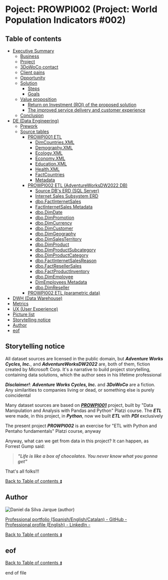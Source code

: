 # Poject: PROWPI002 (Project: World Population Indicators #002)

<!-- TOC -->
## Table of contents

<a id="table-of-contents"></a>

- [Executive Summary](docs/executive_summary.md)
    - [Business](docs/executive_summary.md#business)
    - [Project](docs/executive_summary.md#project)
    - [3DoWoCo contact](docs/executive_summary.md#3dowoco-contact)
    - [Client pains](docs/executive_summary.md#client-pains)
    - [Opportunity](docs/executive_summary.md#opportunity)
    - [Solution](docs/executive_summary.md#solution)
        - [Steps](docs/executive_summary.md#steps)
        - [Goals](docs/executive_summary.md#goals)
    - [Value proposition](docs/executive_summary.md#value-proposition)  
        - [Return on Investment (ROI) of the proposed solution](docs/executive_summary.md#return-on-investment-roi-of-the-proposed-solution)
        - [The improved service delivery and customer experience](docs/executive_summary.md#the-improved-service-delivery-and-customer-experience)  
    - [Conclusion](docs/executive_summary.md#conclusion)  
- [DE (Data Engineering)](#poject-prowpi002-project-world-population-indicators-002)  
    - [Prework](docs/prework.md)  
    - [Source tables](#poject-prowpi002-project-world-population-indicators-002)  
        - [PROWPI001 ETL](docs/prowpi001_etl.md)  
          - [DimCountries.XML](docs/DimCountries.XML.md)
          - [Demography.XML](docs/Demography.XML.md)  
          - [Ecology.XML](docs/Ecology.XML.md)  
          - [Economy.XML](docs/Economy.XML.md)  
          - [Education.XML](docs/Education.XML.md)  
          - [Health.XML](docs/Health.XML.md)  
          - [FactCountries](docs/FactCountries.md)  
          - [Metadata](docs/prowpi001_Metadata.md)  
        - [PROWPI002 ETL (AdventureWorksDW2022 DB)](docs/prowpi002_etl_adventureworksdw2022_db.md)  
          - [Source DB's ERD (SQL Server)](docs/Source_SQL_Server_DB.md)  
          - [Internet Sales Subsystem ERD](docs/Internet_Sales_Subsystem_ERD.md)  
          - [dbo.FactInternetSales](docs/dbo.FactInternetSales.md)  
          - [FactInternetSales Metadata](docs/FactInternetSales_Metadata.md)  
          - [dbo.DimDate](docs/dbo.DimDate.md)  
          - [dbo.DimPromotion](docs/dbo.DimPromotion.md)  
          - [dbo.DimCurrency](docs/bo.DimCurrency.md)  
          - [dbo.DimCustomer](docs/dbo.DimCustomer.md)  
          - [dbo.DimGeography](docs/dbo.DimGeography.md)    
          - [dbo.DimSalesTerritory](docs/dbo.DimSalesTerritory.md)  
          - [dbo.DimProduct](docs/dbo.DimProduct.md)  
          - [dbo.DimProductSubcategory](docs/dbo.DimProductSubcategory.md)  
          - [dbo.DimProductCategory](docs/dbo.DimProductCategory.md)  
          - [dbo.FactInternetSalesReason](docs/dbo.FactInternetSalesReason.md)  
          - [dbo.FactResellerSales](docs/dbo.FactResellerSales.md)  
          - [dbo.FactProductInventory](docs/dbo.FactProductInventory.md)  
          - [dbo.DimEmployee](docs/dbo.DimEmployee.md)  
          - [DimEmployees Metadata](docs/DimEmployees_Metadata.md) 
          - [dbo.DimReseller](docs/bo.DimReseller.md)  
        - [PROWPI002 ETL (parametric data)](docs/prowpi002_etl_parametric_data.md)  
- [DWH (Data Warehouse)](docs/dwh.md)
- [Metrics](docs/metrics.md)
- [UX (User Experience)](docs/ux.md)
- [Picture list](docs/pictures.md)
- [Storytelling notice](#storytelling-notice)
- [Author](#author)
- [eof](#eof)
<!-- /TOC -->

## Storytelling notice  

All dataset sources are licensed in the public domain, but **_Adventure Works Cycles, Inc._**, and **_AdventureWorksDW2022_** are, both of them, fiction created by Microsoft Corp. It's a narrative to build project storytelling, containing data solutions, which the author sees in his lifetime professional  

**_Disclaimer!_**: **_Adventure Works Cycles, Inc._** and **_3DoWoCo_** are a fiction. Any similarities to companies living or dead, or something else is purely coincidental  

Many dataset sources are based on [**_PROWPI001_**](https://github.com/ddasilva64/MTDPDN23001esp/blob/master/proyectos/PROWPI001.ipynb) project, built by "Data Manipulation and Analysis with Pandas and Python" Platzi course. The **_ETL_** were made, in this project, in **_Python_**, now we built **_ETL_** with **_PDI_** exclusively  

The present project **_PROWPI002_** is an exercise for "ETL with Python and Pentaho fundamentals" Platzi course, anyway  

Anyway, what can we get from data in this project? It can happen, as Forrest Gump said:  
> **_"Life is like a box of chocolates. You never know what you gonna get"_**  

That's all folks!!!  

[Back to Table of contents :arrow_double_up:](#table-of-contents)

## Author  

![Daniel da Silva Jarque (author)](https://i.imgur.com/2i0LPvN.png)

[Professional portfolio (Spanish/English/Catalan) - GitHub -](https://github.com/ddasilva64)\
[Professional profile (English) - LinkedIn -](https://linkedin.com/in/daniel-da-silva-jarque-863705206)

[Back to Table of contents :arrow_double_up:](#table-of-contents)

## eof

[Back to Table of contents :arrow_double_up:](#table-of-contents)

end of file